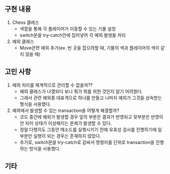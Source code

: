## 구현 내용
1. Chess 클래스
    - 색깔을 통해 각 플레이어가 이동할 수 있는 기물 설정
    - switch문을 try-catch안에 집어넣어 각 예외 발생들 처리 
2. 예외 클래스
    - Move관련 예외 추가(ex. 빈 곳을 잡으려할 때, 기물의 색과 플레이어의 색이 같지 않을 때)

## 고민 사항
1. 예외 처리를 체계적으로 관리할 수 없을까??
    - 예외 클래스가 나열되다 보니 뭐가 뭐를 위한 것인지 알기 어려웠다.
    - 그래서 관련 예외중 대표격으로 하나를 만들고 나머지 예외가 그것을 상속받는 형식을 사용했다.
2. 예외에서 발생할 수 있는 transaction을 어떻게 해결할까?
    - 코드 중간에 예외가 발생할 경우 앞의 부분은 결과가 반영되고 뒷부분은 반영이 안 되어 상태가 이상해지는 문제가 발생할 수 있다.
    - 정말 다행히도 그동안 메소드를 실행시키기 전에 유효성 검사를 진행하기에 일부분만 실행이 되는 경우는 존재하지 않았다.
    - 추가로, switch문을 try-catch로 감싸서 명령어를 단위로 transaction을 진행하는 방식을 사용했다.
      
## 기타
